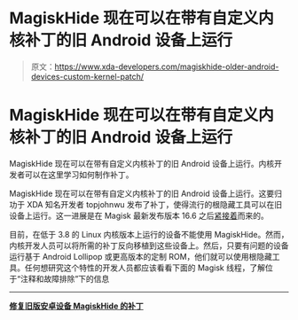 # MagiskHide 现在可以在带有自定义内核补丁的旧 Android 设备上运行

> 原文：<https://www.xda-developers.com/magiskhide-older-android-devices-custom-kernel-patch/>

# MagiskHide 现在可以在带有自定义内核补丁的旧 Android 设备上运行

MagiskHide 现在可以在带有自定义内核补丁的旧 Android 设备上运行。内核开发者可以在这里学习如何制作补丁。

MagiskHide 现在可以在带有自定义内核补丁的旧 Android 设备上运行。这要归功于 XDA 知名开发者 topjohnwu 发布了补丁，使得流行的根隐藏工具可以在旧设备上运行。这一进展是在 Magisk 最新发布版本 16.6 之后[紧接着](https://www.xda-developers.com/magisk-v16-6-samsung-galaxy-s9-project-treble-gsi-root-loss/)而来的。

目前，在低于 3.8 的 Linux 内核版本上运行的设备不能使用 MagiskHide。然而，内核开发人员可以将所需的补丁反向移植到这些设备上。然后，只要有问题的设备运行基于 Android Lollipop 或更高版本的定制 ROM，他们就可以使用根隐藏工具。任何想研究这个特性的开发人员都应该看看下面的 Magisk 线程，了解位于“注释和故障排除”下的信息

* * *

[**修复旧版安卓设备 MagiskHide 的补丁**](https://forum.xda-developers.com/apps/magisk/official-magisk-v7-universal-systemless-t3473445)